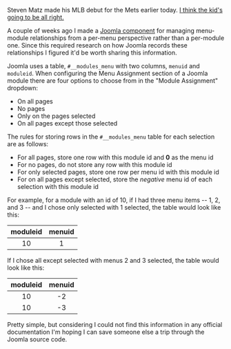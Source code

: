 Steven Matz made his MLB debut for the Mets earlier today. [I think the kid's going to be all right.](http://espn.go.com/new-york/mlb/story/_/id/13165823/steven-matz-new-york-mets-pitches-8th-goes-3-3-4-rbis-record-setting-debut?ex_cid=espnapi_public)

A couple of weeks ago I made a [Joomla component](https://github.com/rhoffmann8/joomla-menumodules) for managing menu-module relationships from a per-menu perspective rather than a per-module one. Since this required research on how Joomla records these relationships I figured it'd be worth sharing this information. 

Joomla uses a table, `#__modules_menu` with two columns, `menuid` and `moduleid`. When configuring the Menu Assignment section of a Joomla module there are four options to choose from in the "Module Assignment" dropdown:

* On all pages
* No pages
* Only on the pages selected
* On all pages except those selected

The rules for storing rows in the `#__modules_menu` table for each selection are as follows:

* For all pages, store one row with this module id and **0** as the menu id
* For no pages, do not store any row with this module id
* For only selected pages, store one row per menu id with this module id
* For on all pages except selected, store the *negative* menu id of each selection with this module id

For example, for a module with an id of 10, if I had three menu items -- 1, 2, and 3 -- and I chose only selected with 1 selected, the table would look like this:

moduleid | menuid
:---------:|:-------:
10       | 1

If I chose all except selected with menus 2 and 3 selected, the table would look like this:

moduleid | menuid
:---------:|:-------:
10       | -2
10       | -3

Pretty simple, but considering I could not find this information in any official documentation I'm hoping I can save someone else a trip through the Joomla source code.